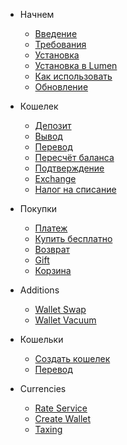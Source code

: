 - Начнем

    - [Введение](README)
    - [Требования](requirements)
    - [Установка](installation)
    - [Установка в Lumen](lumen)
    - [Как использовать](basic-usage)
    - [Обновление](upgrade-guide)

- Кошелек

    - [Депозит](deposit)
    - [Вывод](withdraw)
    - [Перевод](transfer)
    - [Пересчёт баланса](refresh)
    - [Подтверждение](confirm)
    - [Exchange](exchange)
    - [Налог на списание](taxing)

- Покупки

    - [Платеж](payment)
    - [Купить бесплатно](pay-free)
    - [Возврат](refund)
    - [Gift](gift)
    - [Корзина](cart)
    
- Additions

    - [Wallet Swap](laravel-wallet-swap)
    - [Wallet Vacuum](laravel-wallet-vacuum)

- Кошельки

    - [Создать кошелек](new-wallet)
    - [Перевод](wallet-transfer)

- Currencies

    - [Rate Service](rate)
    - [Create Wallet](rate-wallet)
    - [Taxing](rate-taxing)
